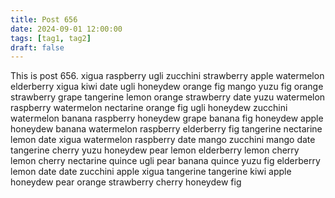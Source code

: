 ```yaml
---
title: Post 656
date: 2024-09-01 12:00:00
tags: [tag1, tag2]
draft: false
---
```

This is post 656.
xigua
raspberry
ugli
zucchini
strawberry
apple
watermelon
elderberry
xigua
kiwi
date
ugli
honeydew
orange
fig
mango
yuzu
fig
orange
strawberry
grape
tangerine
lemon
orange
strawberry
date
yuzu
watermelon
raspberry
watermelon
nectarine
orange
fig
ugli
honeydew
zucchini
watermelon
banana
raspberry
honeydew
grape
banana
fig
honeydew
apple
honeydew
banana
watermelon
raspberry
elderberry
fig
tangerine
nectarine
lemon
date
xigua
watermelon
raspberry
date
mango
zucchini
mango
date
tangerine
cherry
yuzu
honeydew
pear
lemon
elderberry
lemon
cherry
lemon
cherry
nectarine
quince
ugli
pear
banana
quince
yuzu
fig
elderberry
lemon
date
date
zucchini
apple
xigua
tangerine
tangerine
kiwi
apple
honeydew
pear
orange
strawberry
cherry
honeydew
fig
